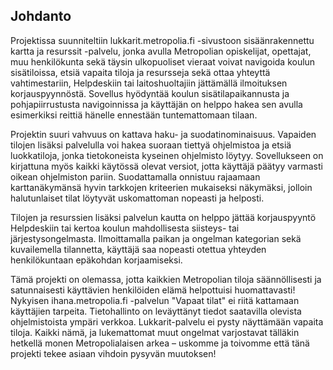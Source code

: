 ## Johdanto

Projektissa suunniteltiin lukkarit.metropolia.fi -sivustoon sisäänrakennettu kartta ja resurssit -palvelu, jonka avulla Metropolian opiskelijat, opettajat, muu henkilökunta sekä täysin ulkopuoliset vieraat voivat navigoida koulun sisätiloissa, etsiä vapaita tiloja ja resursseja sekä ottaa yhteyttä vahtimestariin, Helpdeskiin tai laitoshuoltajiin jättämällä ilmoituksen korjauspyynnöstä. Sovellus hyödyntää koulun sisätilapaikannusta ja pohjapiirrustusta navigoinnissa ja käyttäjän on helppo hakea sen avulla esimerkiksi reittiä hänelle ennestään tuntemattomaan tilaan.

Projektin suuri vahvuus on kattava haku- ja suodatinominaisuus. Vapaiden tilojen lisäksi palvelulla voi hakea suoraan tiettyä ohjelmistoa ja etsiä luokkatiloja, jonka tietokoneista kyseinen ohjelmisto löytyy. Sovellukseen on kirjattuna myös kaikki käytössä olevat versiot, jotta käyttäjä päätyy varmasti oikean ohjelmiston pariin. Suodattamalla onnistuu rajaamaan karttanäkymänsä hyvin tarkkojen kriteerien mukaiseksi näkymäksi, jolloin halutunlaiset tilat löytyvät uskomattoman nopeasti ja helposti.

Tilojen ja resurssien lisäksi palvelun kautta on helppo jättää korjauspyyntö Helpdeskiin tai kertoa koulun mahdollisesta siisteys- tai järjestysongelmasta. Ilmoittamalla paikan ja ongelman kategorian sekä kuvailemella tilannetta, käyttäjä saa nopeasti otettua yhteyden henkilökuntaan epäkohdan korjaamiseksi.

Tämä projekti on olemassa, jotta kaikkien Metropolian tiloja säännöllisesti ja satunnaisesti käyttävien henkilöiden elämä helpottuisi huomattavasti! Nykyisen ihana.metropolia.fi -palvelun "Vapaat tilat" ei riitä kattamaan käyttäjien tarpeita. Tietohallinto on leväyttänyt tiedot saatavilla olevista ohjelmistoista ympäri verkkoa. Lukkarit-palvelu ei pysty näyttämään vapaita tiloja. Kaikki nämä, ja lukemattomat muut ongelmat varjostavat tälläkin hetkellä monen Metropolialaisen arkea – uskomme ja toivomme että tänä projekti tekee asiaan vihdoin pysyvän muutoksen!
